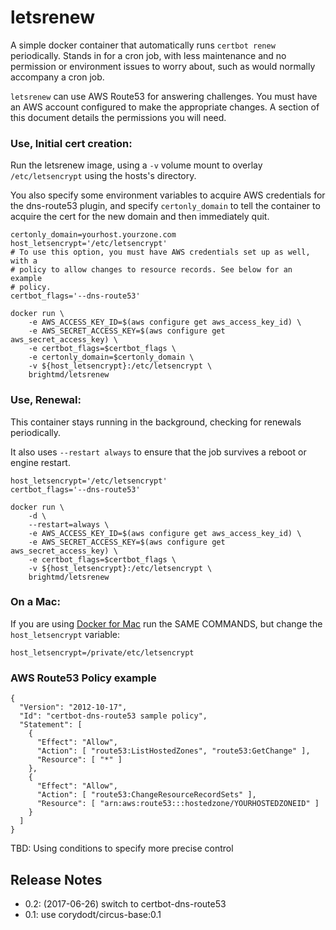 # letsrenew

A simple docker container that automatically runs `certbot renew` periodically.
Stands in for a cron job, with less maintenance and no permission or
environment issues to worry about, such as would normally accompany a cron
job.

`letsrenew` can use AWS Route53 for answering challenges. You must have an
AWS account configured to make the appropriate changes. A section of this
document details the permissions you will need.


### Use, Initial cert creation:

Run the letsrenew image, using a `-v` volume mount to overlay
`/etc/letsencrypt` using the hosts's directory.

You also specify some environment variables to acquire AWS credentials for the
dns-route53 plugin, and specify `certonly_domain` to tell the container to
acquire the cert for the new domain and then immediately quit.

```
certonly_domain=yourhost.yourzone.com
host_letsencrypt='/etc/letsencrypt'
# To use this option, you must have AWS credentials set up as well, with a
# policy to allow changes to resource records. See below for an example
# policy.
certbot_flags='--dns-route53'

docker run \
    -e AWS_ACCESS_KEY_ID=$(aws configure get aws_access_key_id) \
    -e AWS_SECRET_ACCESS_KEY=$(aws configure get aws_secret_access_key) \
    -e certbot_flags=$certbot_flags \
    -e certonly_domain=$certonly_domain \
    -v ${host_letsencrypt}:/etc/letsencrypt \
    brightmd/letsrenew
```


### Use, Renewal:

This container stays running in the background, checking for renewals
periodically.

It also uses `--restart always` to ensure that the job survives a reboot or
engine restart.


```
host_letsencrypt='/etc/letsencrypt'
certbot_flags='--dns-route53'

docker run \
    -d \
    --restart=always \
    -e AWS_ACCESS_KEY_ID=$(aws configure get aws_access_key_id) \
    -e AWS_SECRET_ACCESS_KEY=$(aws configure get aws_secret_access_key) \
    -e certbot_flags=$certbot_flags \
    -v ${host_letsencrypt}:/etc/letsencrypt \
    brightmd/letsrenew
```

### On a Mac:

If you are using [Docker for Mac](https://docs.docker.com/docker-for-mac/install/) 
run the SAME COMMANDS, but change the `host_letsencrypt` variable:

```
host_letsencrypt=/private/etc/letsencrypt
```

### AWS Route53 Policy example
```
{
  "Version": "2012-10-17",
  "Id": "certbot-dns-route53 sample policy",
  "Statement": [
    {
      "Effect": "Allow",
      "Action": [ "route53:ListHostedZones", "route53:GetChange" ],
      "Resource": [ "*" ]
    },
    {
      "Effect": "Allow",
      "Action": [ "route53:ChangeResourceRecordSets" ],
      "Resource": [ "arn:aws:route53:::hostedzone/YOURHOSTEDZONEID" ]
    }
  ]
}
```

TBD: Using conditions to specify more precise control

## Release Notes

* 0.2: (2017-06-26) switch to certbot-dns-route53
* 0.1: use corydodt/circus-base:0.1
